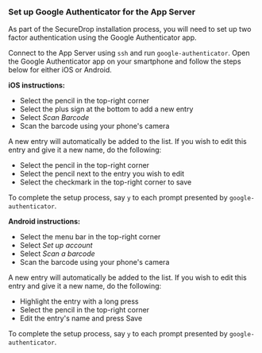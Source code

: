 ### Set up Google Authenticator for the App Server

As part of the SecureDrop installation process, you will need to set up two factor authentication using the Google Authenticator app.

Connect to the App Server using `ssh` and run `google-authenticator`. Open the Google Authenticator app on your smartphone and follow the steps below for either iOS or Android.

**iOS instructions:**

* Select the pencil in the top-right corner
* Select the plus sign at the bottom to add a new entry
* Select *Scan Barcode*
* Scan the barcode using your phone's camera

A new entry will automatically be added to the list. If you wish to edit this entry and give it a new name, do the following:

 * Select the pencil in the top-right corner
 * Select the pencil next to the entry you wish to edit
 * Select the checkmark in the top-right corner to save

To complete the setup process, say `y` to each prompt presented by `google-authenticator`.

**Android instructions:**

* Select the menu bar in the top-right corner
* Select *Set up account*
* Select *Scan a barcode*
* Scan the barcode using your phone's camera

A new entry will automatically be added to the list. If you wish to edit this entry and give it a new name, do the following:

* Highlight the entry with a long press
* Select the pencil in the top-right corner
* Edit the entry's name and press Save

To complete the setup process, say `y` to each prompt presented by `google-authenticator`.
